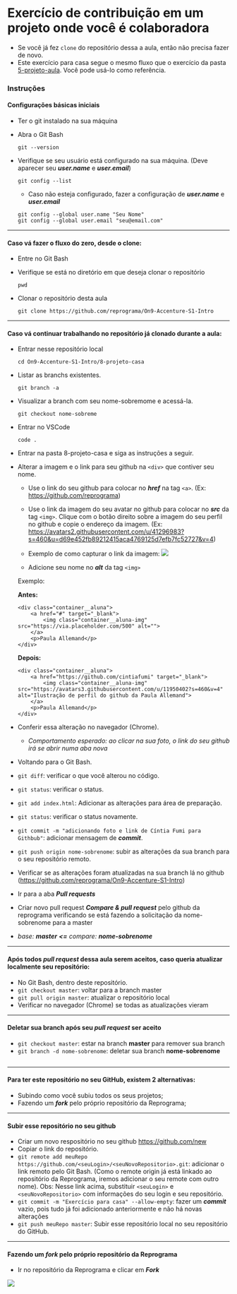# Exercício de contribuição em um projeto onde você é colaboradora

- Se você já fez `clone` do repositório dessa a aula, então não precisa fazer de novo.
- Este exercício para casa segue o mesmo fluxo que o exercício da pasta [5-projeto-aula](https://github.com/reprograma/On9-Accenture-S1-Intro). Você pode usá-lo como referência.

### Instruções
#### Configurações básicas iniciais
* Ter o git instalado na sua máquina	
* Abra o Git Bash
  ```
  git --version
  ```
* Verifique se seu usuário está configurado na sua máquina. (Deve aparecer seu ***user.name*** e ***user.email***)
	```
  git config --list
  ```

	* Caso não esteja configurado, fazer a configuração de ***user.name*** e ***user.email***
    ```
    git config --global user.name "Seu Nome"
    git config --global user.email "seu@email.com"
    ```

---
#### Caso vá fazer o fluxo do zero, desde o clone:

* Entre no Git Bash
* Verifique se está no diretório em que deseja clonar o repositório
	
  ```
  pwd
  ```
* Clonar o repositório desta aula
	
  ```
  git clone https://github.com/reprograma/On9-Accenture-S1-Intro
  ```

---

#### Caso vá continuar trabalhando no repositório já clonado durante a aula:
* Entrar nesse repositório local

	```
  cd On9-Accenture-S1-Intro/8-projeto-casa
  ```
* Listar as branchs existentes.

  ```
  git branch -a
  ```
* Visualizar a branch com seu nome-sobremome e acessá-la.

  ```
  git checkout nome-sobreme
  ```
* Entrar no VSCode

	```
  code .
  ```
* Entrar na pasta 8-projeto-casa e siga as instruções a seguir.
* Alterar a imagem e o link para seu github na `<div>` que contiver seu nome.
	* Use o link do seu github para colocar no ***href*** na tag `<a>`. (Ex: https://github.com/reprograma)
	* Use o link da imagem do seu avatar no github para colocar no ***src*** da tag `<img>`. Clique com o botão direito sobre a imagem do seu perfil no github e copie o endereço da imagem. (Ex: https://avatars2.githubusercontent.com/u/41296983?s=460&u=d69e452fb89212415aca4769125d7efb7fc52727&v=4)
    * Exemplo de como capturar o link da imagem:
      <img src="./readme-assets/endereco-imagem.png">

  * Adicione seu nome no ***alt*** da tag `<img>`

  Exemplo:

    **Antes:**

    ```
    <div class="container__aluna">
        <a href="#" target="_blank">
            <img class="container__aluna-img" src="https://via.placeholder.com/500" alt="">
        </a>
        <p>Paula Allemand</p>
    </div>
    ```
    
    **Depois:**
    
    ```
    <div class="container__aluna">
        <a href="https://github.com/cintiafumi" target="_blank">
            <img class="container__aluna-img" src="https://avatars3.githubusercontent.com/u/11950402?s=460&v=4" alt="Ilustração de perfil do github da Paula Allemand">
        </a>
        <p>Paula Allemand</p>
    </div>
    ```

* Conferir essa alteração no navegador (Chrome).
	* *Comportamento esperado: ao clicar na sua foto, o link do seu github irá se abrir numa aba nova*

* Voltando para o Git Bash.
* `git diff`: verificar o que você alterou no código.
* `git status`: verificar o status.
* `git add index.html`: Adicionar as alterações para área de preparação.
* `git status`: verificar o status novamente.
* `git commit -m "adicionando foto e link de Cíntia Fumi para Githbub"`: adicionar mensagem de ***commit***.
* `git push origin nome-sobrenome`: subir as alterações da sua branch para o seu repositório remoto.
* Verificar se as alterações foram atualizadas na sua branch lá no github (https://github.com/reprograma/On9-Accenture-S1-Intro)
* Ir para a aba ***Pull requests***
* Criar novo pull request ***Compare & pull request*** pelo github da reprograma verificando se está fazendo a solicitação da nome-sobrenome para a master
* *base: **master**    **<=**    compare: **nome-sobrenome***

---

#### Após todos ***pull request*** dessa aula serem aceitos, caso queria atualizar localmente seu repositório:
* No Git Bash, dentro deste repositório.
* `git checkout master`: voltar para a branch master
* `git pull origin master`: atualizar o repositório local
* Verificar no navegador (Chrome) se todas as atualizações vieram

---
#### Deletar sua branch após seu ***pull request*** ser aceito
* `git checkout master`: estar na branch **master** para remover sua branch
* `git branch -d nome-sobrenome`: deletar sua branch **nome-sobrenome**
  ```

---
#### Para ter este repositório no seu GitHub, existem 2 alternativas:
- Subindo como você subiu todos os seus projetos;
- Fazendo um ***fork*** pelo próprio repositório da Reprograma;

---
#### Subir esse repositório no seu github
* Criar um novo respositório no seu github https://github.com/new
* Copiar o link do repositório.
* `git remote add meuRepo https://github.com/<seuLogin>/<seuNovoRepositorio>.git`: adicionar o link remoto pelo Git Bash. (Como o remote origin já está linkado ao repositório da Reprograma, iremos adicionar o seu remote com outro nome). Obs: Nesse link acima, substituir `<seuLogin>` e `<seuNovoRepositorio>` com informações do seu login e seu repositório.
* `git commit -m "Exercício para casa" --allow-empty`: fazer um ***commit*** vazio, pois tudo já foi adicionado anteriormente e não há novas alterações
* `git push meuRepo master`: Subir esse repositório local no seu repositório do GitHub.

---
#### Fazendo um ***fork*** pelo próprio repositório da Reprograma
* Ir no repositório da Reprograma e clicar em ***Fork***
<img src="./readme-assets/fork.png">